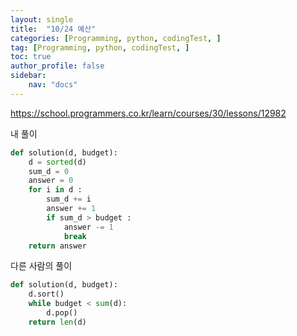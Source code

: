 ```yaml
---
layout: single
title:  "10/24 예산"
categories: [Programming, python, codingTest, ]
tag: [Programming, python, codingTest, ]
toc: true
author_profile: false
sidebar:
    nav: "docs"
---
```


https://school.programmers.co.kr/learn/courses/30/lessons/12982



내 풀이

```python
def solution(d, budget):
    d = sorted(d)
    sum_d = 0
    answer = 0
    for i in d :
        sum_d += i
        answer += 1
        if sum_d > budget :
            answer -= 1
            break
    return answer
```



다른 사람의 풀이

```python
def solution(d, budget):
    d.sort()
    while budget < sum(d):
        d.pop()
    return len(d)
```

